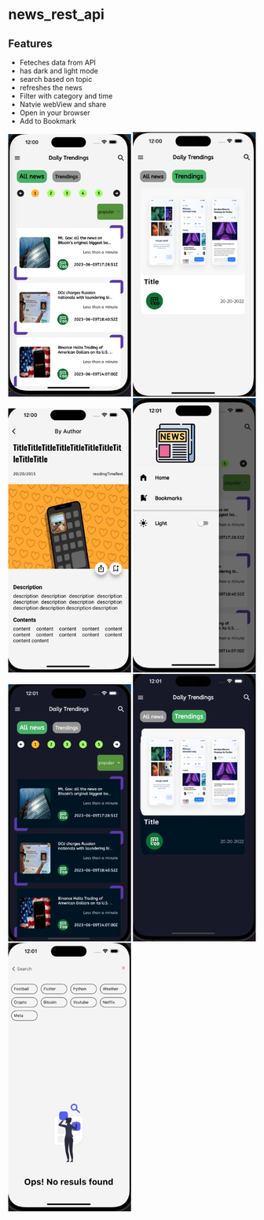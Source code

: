# news_rest_api

## Features

- Feteches data from API
- has dark and light mode
- search based on topic
- refreshes the news
- Filter with category and time
- Natvie webView and share
- Open in your browser
- Add to Bookmark

<p float="left">
  <img src="https://github.com/Saif64s/flutter-restAPi_news/blob/main/assets/screenshots/Screenshot%202023-07-09%20at%2012.00.00.png" width="250" />
  <img src="https://github.com/Saif64s/flutter-restAPi_news/blob/main/assets/screenshots/Screenshot%202023-07-09%20at%2012.00.10.png" width="250" /> 
  <img src="https://github.com/Saif64s/flutter-restAPi_news/blob/main/assets/screenshots/Screenshot%202023-07-09%20at%2012.00.21.png" width="250" />
  <img src="https://github.com/Saif64s/flutter-restAPi_news/blob/main/assets/screenshots/Screenshot%202023-07-09%20at%2012.01.04.png" width="250" />
  <img src="https://github.com/Saif64s/flutter-restAPi_news/blob/main/assets/screenshots/Screenshot%202023-07-09%20at%2012.01.11.png" width="250" />
  <img src="https://github.com/Saif64s/flutter-restAPi_news/blob/main/assets/screenshots/Screenshot%202023-07-09%20at%2012.01.18.png" width="250" />
  <img src="https://github.com/Saif64s/flutter-restAPi_news/blob/main/assets/screenshots/Screenshot%202023-07-09%20at%2012.01.28.png" width="250" />
</p>
